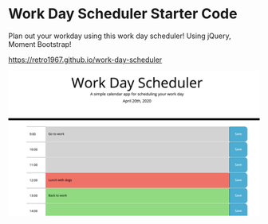 # Work Day Scheduler Starter Code

Plan out your workday using this work day scheduler! Using jQuery, Moment Bootstrap!

https://retro1967.github.io/work-day-scheduler


![Screenshot of site](./assets/imgs/img_12.png)
